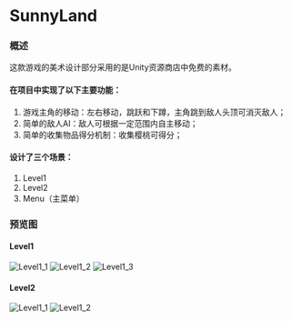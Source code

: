 # SunnyLand
### 概述
这款游戏的美术设计部分采用的是Unity资源商店中免费的素材。
#### 在项目中实现了以下主要功能： 
1.  游戏主角的移动：左右移动，跳跃和下蹲，主角跳到敌人头顶可消灭敌人；
2.	简单的敌人AI：敌人可根据一定范围内自主移动；
3.	简单的收集物品得分机制：收集樱桃可得分；
#### 设计了三个场景：
1.  Level1
2.  Level2
3.  Menu（主菜单）
### 预览图
#### Level1
![Level1_1](图片链接 "https://github.com/DengXF1225/SunnyLand/blob/master/Img/productShow/Leve1_1.png")
![Level1_2](图片链接 "https://github.com/DengXF1225/SunnyLand/blob/master/Img/productShow/Leve1_2.png")
![Level1_3](图片链接 "https://github.com/DengXF1225/SunnyLand/blob/master/Img/productShow/Leve1_3.png")

#### Level2
![Level1_1](图片链接 "https://github.com/DengXF1225/SunnyLand/blob/master/Img/productShow/Leve2_1.png")
![Level1_2](图片链接 "https://github.com/DengXF1225/SunnyLand/blob/master/Img/productShow/Leve2_2.png")
